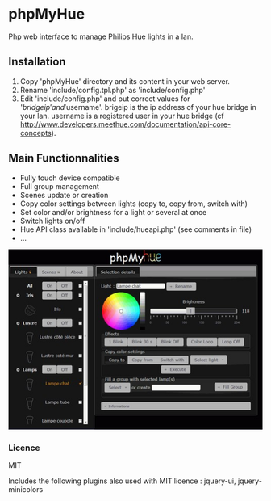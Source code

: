 # phpMyHue
Php web interface to manage Philips Hue lights in a lan.

## Installation
1. Copy 'phpMyHue' directory and its content in your web server.
2. Rename 'include/config.tpl.php' as 'include/config.php'
3. Edit 'include/config.php' and put correct values for '$bridgeip' and '$username'.
brigeip is the ip address of your hue bridge in your lan.
username is a registered user in your hue bridge (cf http://www.developers.meethue.com/documentation/api-core-concepts).

## Main Functionnalities
* Fully touch device compatible
* Full group management
* Scenes update or creation
* Copy color settings between lights (copy to, copy from, switch with)
* Set color and/or brightness for a light or several at once
* Switch lights on/off
* Hue API class available in 'include/hueapi.php' (see comments in file)
* ...

![screenshot](screen1_pmh.jpg)

### Licence
MIT

Includes the following plugins also used with MIT licence : jquery-ui, jquery-minicolors

